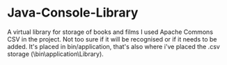 # Java-Console-Library
A virtual library for storage of books and films
I used Apache Commons CSV in the project. Not too sure if it will be recognised or if it needs to be added. It's placed in bin/application, that's also where i've placed the .csv storage (\bin\application\Library).
